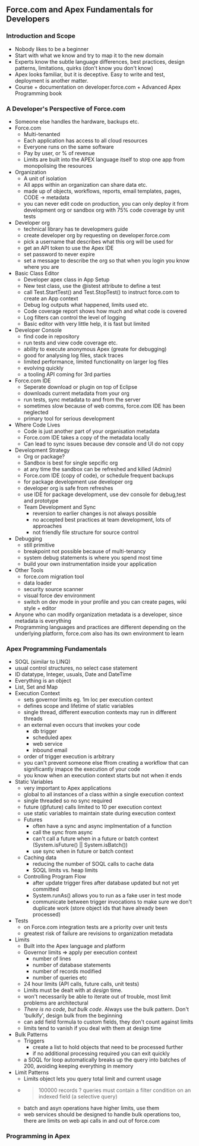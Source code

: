 ## Force.com and Apex Fundamentals for Developers

### Introduction and Scope
* Nobody likes to be a beginner
* Start with what we know and try to map it to the new domain
* Experts know the subtle language differences, best practices, design patterns, limitations, quirks (don't know you don't know)
* Apex looks familiar, but it is deceptive. Easy to write and test, deployment is another matter.
* Course + documentation on developer.force.com + Advanced Apex Programming book

### A Developer's Perspective of Force.com
* Someone else handles the hardware, backups etc.
* Force.com
  * Multi-tenanted
  * Each application has access to all cloud resources
  * Everyone runs on the same software
  * Pay by user, or % of revenue
  * Limits are built into the APEX language itself to stop one app from monopolising the resources
* Organization
  * A unit of isolation
  * All apps within an organization can share data etc.
  * made up of objects, workflows, reports, email templates, pages, CODE -> metadata
  * you can never edit code on production, you can only deploy it from development org or sandbox org with 75% code coverage by unit tests
* Developer org
  * technical library has te developmers guide
  * create developer org by requesting on developer.force.com
  * pick a username that describes what this org will be used for
  * get an API token to use the Apex IDE
  * set password to never expire
  * set a message to describe the org so that when you login you know where you are
* Basic Class Editor
  * Developer apex class in App Setup
  * New test class, use the @istest attribute to define a test
  * call Test.StartTest() and Test.StopTest() to instruct force.com to create an App context
  * Debug log outputs what happened, limits used etc.
  * Code coverage report shows how much and what code is covered
  * Log filters can control the level of logging
  * Basic editor with very little help, it is fast but limited
* Developer Console
  * find code in repository
  * run tests and view code coverage etc.
  * ability to execute anonymous Apex (greate for debugging)
  * good for analysing log files, stack traces
  * limited performance, limited functionality on larger log files
  * evolving quickly
  * a tooling API coming for 3rd parties
* Force.com IDE
  * Seperate download or plugin on top of Eclipse
  * downloads current metadata from your org
  * run tests, sync metadata to and from the server
  * sometimes slow because of web comms, force.com IDE has been neglected
  * primary tool for serious development
* Where Code Lives
  * Code is just another part of your organisation metadata
  * Force.com IDE takes a copy of the metadata locally
  * Can lead to sync issues because dev console and UI do not copy
* Development Strategy 
  * Org or package?
  * Sandbox is best for single sepcific org
  * at any time the sandbox can be refreshed and killed (Admin)
  * Force.com IDE (copy of code), or schedule frequent backups
  * for package development use developer org
  * developer org is safe from refreshes
  * use IDE for package development, use dev console for debug,test and prototype
  * Team Development and Sync
    * reversion to earlier changes is not always possible
    * no accepted best practices at team development, lots of approaches
    * not friendly file structure for source control
 * Debugging
   * still primitive
   * breakpoint not possible because of multi-tenancy
   * system debug statements is where you spend most time
   * build your own instrumentation inside your application
 * Other Tools
   * force.com migration tool
   * data loader
   * security source scanner
   * visual force dev environment
   * switch on dev mode in your profile and you can create pages, wiki style + editor
 * Anyone who can modify organization metadata is a developer, since metadata is everything
 * Programming languages and practices are different depending on the underlying platform, force.com also has its own environment to learn

### Apex Programming Fundamentals
* SOQL (similar to LINQ)
* usual control structures, no select case statement
* ID datatype, Integer, usuals, Date and DateTime
* Everything is an object
* List, Set and Map
* Execution Context
  * sets governor limits eg. 1m loc per execution context
  * defines scope and lifetime of static variables
  * single thread, different execution contexts may run in different threads
  * an external even occurs that invokes your code
    * db trigger
    * scheduled apex
    * web service
    * inbound email
  * order of trigger execution is arbitrary
  * you can't prevent someone else ffrom creating a workflow that can significantly imapce the execution of your code
  * you know when an execution context starts but not when it ends
* Static Variables
  * very important to Apex applications
  * global to all instances of a class within a single execution context
  * single threaded so no sync required
  * future (@future) calls limited to 10 per execution context
  * use static variables to maintain state during execution context
  * Futures
    * often have a sync and async implmentation of a function
    * call the sync from async
    * can't call a future when in a future or batch context (System.isFuture() || System.isBatch())
    * use sync when in future or batch context
  * Caching data
    * reducing the number of SOQL calls to cache data
    * SOQL limits vs. heap limits
  * Controlling Program Flow
    * after update trigger fires after database updated but not yet committed
    * System.runAs() allows you to run as a fake user in test mode
    * communicate between trigger invocations to make sure we don't duplicate work (store object ids that have already been processed)
* Tests
  * on Force.com integration tests are a priority over unit tests
  * greatest risk of failure are revisions to organization metadata
* Limits
  * Built into the Apex language and platform
  * Governor limits => apply per execution context
    * number of lines
    * number of database statements
    * number of records modified
    * number of queries etc
  * 24 hour limits (API calls, future calls, unit tests)
  * Limits must be dealt with at _design_ time.
  * won't necessarily be able to iterate out of trouble, most limit problems are architectural
  * _There is no code, but bulk code_. Always use the bulk pattern. Don't 'bulkify', design bulk from the beginning
  * can add field formula to custom fields, they don't count against limits
  * limits tend to vanish if you deal with them at design time
* Bulk Patterns
  * Triggers
    * create a list to hold objects that need to be processed further
    * if no additional processing required you can exit quickly
  * a SOQL for loop automatically breaks up the query into batches of 200, avoiding keeping everything in memory
* Limit Patterns
  * Limits object lets you query total limit and current usage
  * > 100000 records ? queries must contain a filter condition on an indexed field (a selective query)
  * batch and asyn operations have higher limits, use them
  * web services should be designed to handle bulk operations too, there are limits on web api calls in and out of force.com

### Programming in Apex
